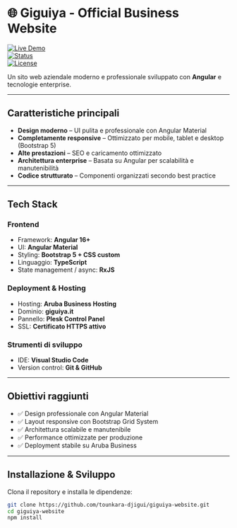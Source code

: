 # 🌐 Giguiya - Official Business Website

[![Live Demo](https://img.shields.io/badge/Live_Demo-giguiya.it-brightgreen?style=for-the-badge)](https://giguiya.it)  
[![Status](https://img.shields.io/badge/Status-Live-success?style=for-the-badge)](https://giguiya.it)  
[![License](https://img.shields.io/badge/License-MIT-blue?style=for-the-badge)](LICENSE)  

Un sito web aziendale moderno e professionale sviluppato con **Angular** e tecnologie enterprise.

---

##  Caratteristiche principali

- **Design moderno** – UI pulita e professionale con Angular Material  
- **Completamente responsive** – Ottimizzato per mobile, tablet e desktop (Bootstrap 5)  
- **Alte prestazioni** – SEO e caricamento ottimizzato  
- **Architettura enterprise** – Basata su Angular per scalabilità e manutenibilità  
- **Codice strutturato** – Componenti organizzati secondo best practice  

---

##  Tech Stack

### **Frontend**
- Framework: **Angular 16+**
- UI: **Angular Material**
- Styling: **Bootstrap 5 + CSS custom**
- Linguaggio: **TypeScript**
- State management / async: **RxJS**

### **Deployment & Hosting**
- Hosting: **Aruba Business Hosting**
- Dominio: **giguiya.it**
- Pannello: **Plesk Control Panel**
- SSL: **Certificato HTTPS attivo**

### **Strumenti di sviluppo**
- IDE: **Visual Studio Code**
- Version control: **Git & GitHub**

---

##  Obiettivi raggiunti

- ✅ Design professionale con Angular Material  
- ✅ Layout responsive con Bootstrap Grid System  
- ✅ Architettura scalabile e manutenibile  
- ✅ Performance ottimizzate per produzione  
- ✅ Deployment stabile su Aruba Business  

---

##  Installazione & Sviluppo

Clona il repository e installa le dipendenze:  

```bash
git clone https://github.com/tounkara-djigui/giguiya-website.git
cd giguiya-website
npm install
